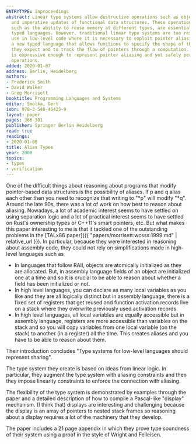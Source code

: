 ```yaml
---
ENTRYTYPE: inproceedings
abstract: Linear type systems allow destructive operations such as object deallocation
  and imperative updates of functional data structures. These operations and others,
  such as the ability to reuse memory at different types, are essential in low-level
  typed languages. However, traditional linear type systems are too restrictive for
  use in low-level code where it is necessary to exploit pointer aliasing. We present
  a new typed language that allows functions to specify the shape of the store that
  they expect and to track the flow of pointers through a computation. Our type system
  is expressive enough to represent pointer aliasing and yet safely permit destructive
  operations.
added: 2020-01-07
address: Berlin, Heidelberg
authors:
- Frederick Smith
- David Walker
- Greg Morrisett
booktitle: Programming Languages and Systems
editor: Smolka, Gert
isbn: 978-3-540-46425-9
layout: paper
pages: 366-381
publisher: Springer Berlin Heidelberg
read: true
readings:
- 2020-01-08
title: Alias Types
year: 2000
topics:
- types
- verification
---
```


One of the difficult things about reasoning about programs that
modify pointer-based data structures is the possibility of
aliases.
If p and q alias each other then you need to recognize that writing
to "*p" will modify "*q".
Around the late 90s, there was a lot of work on how best to
reason about aliasing.
Nowadays, a lot of academic interest seems to have settled on using
separation logic and a lot of practical interest seems to have
settled on Rust's ownership types or C++11's smart pointers, etc.
But what makes this paper interesting to me is that it tackled
one of the outstanding problems in the
[TALx86 paper]({{ "papers/morrisett:wcsss:1999.md" | relative_url }}).
In particular, because they were interested in reasoning
about assembly code, they could not rely on
simplifications made in high-level languages such as

- In languages that follow RAII, objects are atomically
  initialized as they are allocated.
  But, in assembly language fields of an object are
  initialized one at a time and so it is crucial to be
  able to reason about whether a field has been initialized
  or not.
- In high level languages, you can declare as many local
  variables as you like and they are all logically distinct
  but in assembly language, there is a fixed set of registers
  that get reused and function activation records live on
  a stack where they overwrite previously used activation
  records.
- In high level languages, all local variables are equally
  accessible but in assembly language, registers are more
  accessible than variables on the stack and so you will
  copy variables from one local variable (on the stack)
  to another (in a register) all the time.
  This creates aliases and you have to be able to reason
  about them.
  
Their introduction concludes "Type systems for low-level languages
should represent sharing".

The type system they create is based on ideas from linear logic.
In particular, they augment the type system with aliasing constraints and then they impose linearity constraints to
enforce the connection with aliasing.


The flexibility of the type system is demonstrated by examples
through the paper and a detailed description of how to compile
a Pascal-like "display" mechanism.
(I think that) displays are interesting and challenging
because the display is an array of pointers to nested
stack frames so reasoning about a display requires a lot
of the machinery that they develop.

The paper includes a 21 page appendix in which they prove
type soundness of their system using a proof in the style
of Wright and Felleisen.